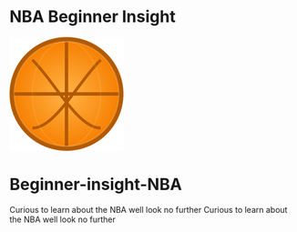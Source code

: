 # NBA Beginner Insight

![Basketball](images/basketball.svg "Basketball icon")
# Beginner-insight-NBA
Curious to learn about the NBA well look no further 
Curious to learn about the NBA well look no further 